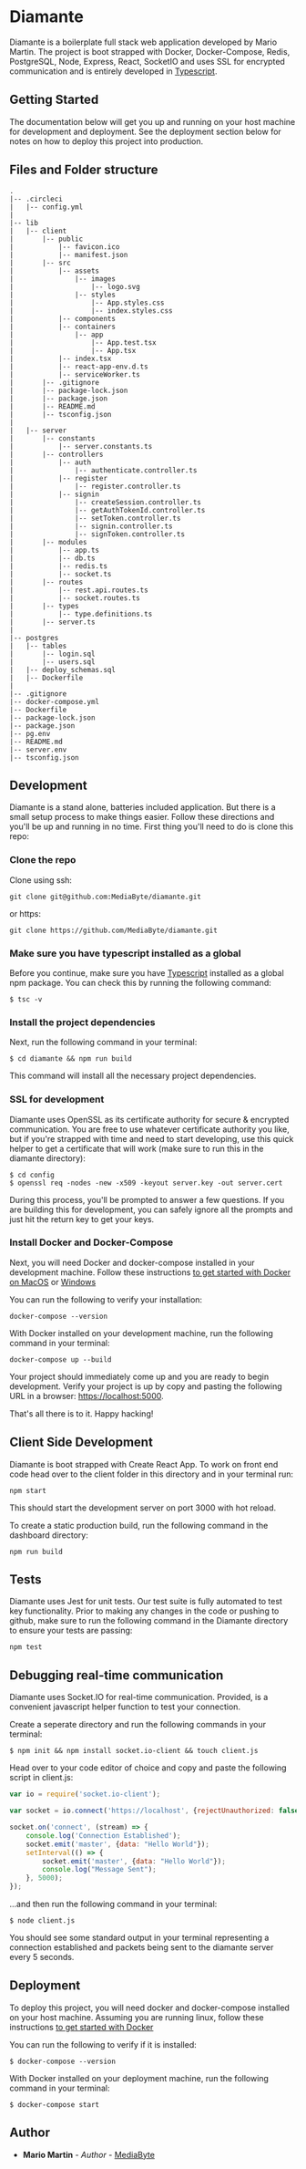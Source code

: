 # Diamante
Diamante is a boilerplate full stack web application developed by Mario Martin. The project is boot strapped with Docker, Docker-Compose, Redis, PostgreSQL, Node, Express, React, SocketIO and uses SSL for encrypted communication and is entirely developed in [Typescript](https://www.typescriptlang.org).  

## Getting Started
The documentation below will get you up and running on your host machine for development and deployment. See the deployment section below for notes on how to deploy this project into production.

## Files and Folder structure
```
.
|-- .circleci
|   |-- config.yml
|
|-- lib
|   |-- client
|       |-- public
|           |-- favicon.ico
|           |-- manifest.json
|       |-- src
|           |-- assets
|               |-- images
|                   |-- logo.svg
|               |-- styles
|                   |-- App.styles.css
|                   |-- index.styles.css
|           |-- components
|           |-- containers
|               |-- app
|                   |-- App.test.tsx
|                   |-- App.tsx
|           |-- index.tsx
|           |-- react-app-env.d.ts
|           |-- serviceWorker.ts
|       |-- .gitignore
|       |-- package-lock.json
|       |-- package.json
|       |-- README.md
|       |-- tsconfig.json
|
|   |-- server
|       |-- constants
|           |-- server.constants.ts
|       |-- controllers
|           |-- auth
|               |-- authenticate.controller.ts
|           |-- register
|               |-- register.controller.ts
|           |-- signin
|               |-- createSession.controller.ts
|               |-- getAuthTokenId.controller.ts
|               |-- setToken.controller.ts
|               |-- signin.controller.ts
|               |-- signToken.controller.ts
|       |-- modules
|           |-- app.ts
|           |-- db.ts
|           |-- redis.ts
|           |-- socket.ts
|       |-- routes
|           |-- rest.api.routes.ts
|           |-- socket.routes.ts
|       |-- types
|           |-- type.definitions.ts
|       |-- server.ts
|
|-- postgres
|   |-- tables
|       |-- login.sql
|       |-- users.sql
|   |-- deploy_schemas.sql
|   |-- Dockerfile
|
|-- .gitignore
|-- docker-compose.yml
|-- Dockerfile
|-- package-lock.json
|-- package.json
|-- pg.env
|-- README.md
|-- server.env
|-- tsconfig.json
```

## Development
Diamante is a stand alone, batteries included application.  But there is a small setup process to make things easier.  Follow these directions and you'll be up and running in no time. First thing you'll need to do is clone this repo:

### Clone the repo
Clone using ssh:
```
git clone git@github.com:MediaByte/diamante.git
```
or https:
```
git clone https://github.com/MediaByte/diamante.git
```
### Make sure you have typescript installed as a global
Before you continue, make sure you have [Typescript](https://www.npmjs.com/package/typescript) installed as a global npm package. You can check this by running the following command:
```
$ tsc -v
```

### Install the project dependencies
Next, run the following command in your terminal:
```
$ cd diamante && npm run build
```
This command will install all the necessary project dependencies.

### SSL for development
Diamante uses OpenSSL as its certificate authority for secure & encrypted communication.  You are free to use whatever certificate authority you like, but if you're strapped with time and need to start developing, use this quick helper to get a certificate that will work (make sure to run this in the diamante directory):
```
$ cd config
$ openssl req -nodes -new -x509 -keyout server.key -out server.cert
```
During this process, you'll be prompted to answer a few questions. If you are building this for development, you can safely ignore all the prompts and just hit the return key to get your keys.

### Install Docker and Docker-Compose
Next, you will need Docker and docker-compose installed in your development machine.  Follow these instructions [to get started with Docker on MacOS](https://docs.docker.com/docker-for-mac/install/) or [Windows](https://docs.docker.com/docker-for-windows/install/)

You can run the following to verify your installation:
```
docker-compose --version
```

With Docker installed on your development machine, run the following command in your terminal:
```
docker-compose up --build
```
Your project should immediately come up and you are ready to begin development.  Verify your project is up by copy and pasting the following URL in a browser: [https://localhost:5000](https://localhost:5000).

That's all there is to it.  Happy hacking!


## Client Side Development
Diamante is boot strapped with Create React App.  To work on front end code head over to the client folder in this directory and in your terminal run: 
```
npm start
```
This should start the development server on port 3000 with hot reload.


To create a static production build, run the following command in the dashboard directory:
```
npm run build 
```

## Tests
Diamante uses Jest for unit tests. Our test suite is fully automated to test key functionality. Prior to making any changes in the code or pushing to github, make sure to run the following command in the Diamante directory to ensure your tests are passing:
```
npm test
```

## Debugging real-time communication
Diamante uses Socket.IO for real-time communication. Provided, is a convenient javascript helper function to test your connection.

Create a seperate directory and run the following commands in your terminal:
```
$ npm init && npm install socket.io-client && touch client.js
```

Head over to your code editor of choice and copy and paste the following script in client.js:
```js
var io = require('socket.io-client');

var socket = io.connect('https://localhost', {rejectUnauthorized: false});

socket.on('connect', (stream) => {
    console.log('Connection Established');
    socket.emit('master', {data: "Hello World"});
    setInterval(() => {
        socket.emit('master', {data: "Hello World"});
        console.log("Message Sent");
    }, 5000);
});
```

...and then run the following command in your terminal:

```
$ node client.js
```
You should see some standard output in your terminal representing a connection established and packets being sent to the diamante server every 5 seconds.


## Deployment
To deploy this project, you will need docker and docker-compose installed on your host machine. Assuming you are running linux, follow these instructions [to get started with Docker](https://docs.docker.com/install/linux/docker-ce/debian/)

You can run the following to verify if it is installed:
```
$ docker-compose --version
```

With Docker installed on your deployment machine, run the following command in your terminal:
```
$ docker-compose start
```


## Author
* **Mario Martin** - *Author* - [MediaByte](https://github.com/MediaByte)


